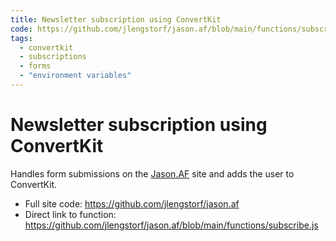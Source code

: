 ```yaml
---
title: Newsletter subscription using ConvertKit
code: https://github.com/jlengstorf/jason.af/blob/main/functions/subscribe.js
tags: 
  - convertkit
  - subscriptions
  - forms
  - "environment variables"
---
```


# Newsletter subscription using ConvertKit

Handles form submissions on the [Jason.AF](https://jason.af) site and adds the user to ConvertKit.

- Full site code: https://github.com/jlengstorf/jason.af
- Direct link to function: https://github.com/jlengstorf/jason.af/blob/main/functions/subscribe.js
